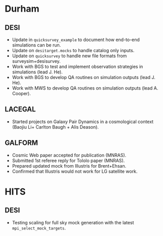 # Durham

## DESI
* Update in `quicksurvey_example` to document how end-to-end simulations can be run.
* Update on `desitarget.mocks` to handle catalog only inputs. 
* Update on `quicksurvey` to handle new file formats from surveysim+desisurvey. 
* Work with BGS to test and implement observation strategies in simulations (lead J. He). 
* Work with BGS to develop QA routines on simulation outputs (lead J. He). 
* Work with MWS to develop QA routines on simulation outputs (lead A. Cooper). 

## LACEGAL

* Started projects on Galaxy Pair Dynamics in a cosmological context (Baojiu Li+ Carlton Baugh + Alis Deason). 

## GALFORM

* Cosmic Web paper accepted for publication (MNRAS). 
* Submitted 1st referee reply for Tololo paper (MNRAS).    
* Prepared updated mock from Illustris for Brent+Ehsan. 
* Confirmed that Illustris would not work for LG satellite work.  

# HITS

## DESI
* Testing scaling for full sky mock generation with the latest `mpi_select_mock_targets`.  


